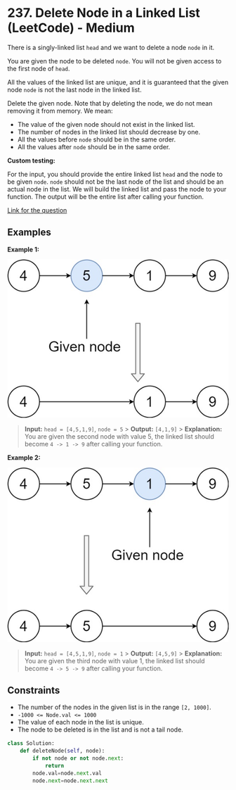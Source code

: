 # 237. Delete Node in a Linked List (LeetCode) - Medium

There is a singly-linked list `head` and we want to delete a node `node` in it.

You are given the node to be deleted `node`. You will not be given access to the first node of `head`.

All the values of the linked list are unique, and it is guaranteed that the given node `node` is not the last node in the linked list.

Delete the given node. Note that by deleting the node, we do not mean removing it from memory. We mean:

- The value of the given node should not exist in the linked list.
- The number of nodes in the linked list should decrease by one.
- All the values before `node` should be in the same order.
- All the values after `node` should be in the same order.

**Custom testing:**

For the input, you should provide the entire linked list `head` and the node to be given `node`. `node` should not be the last node of the list and should be an actual node in the list.
We will build the linked list and pass the node to your function.
The output will be the entire list after calling your function.

[Link for the question](https://leetcode.com/problems/delete-node-in-a-linked-list/)

## Examples

**Example 1:**

![Delete Node Example 1](../images/delete_node_in_a_linked_list_1.png)

> **Input:** `head = [4,5,1,9]`, `node = 5` > **Output:** `[4,1,9]` > **Explanation:** You are given the second node with value 5, the linked list should become `4 -> 1 -> 9` after calling your function.

**Example 2:**

![Delete Node Example 2](../images/delete_node_in_a_linked_list_2.png)

> **Input:** `head = [4,5,1,9]`, `node = 1` > **Output:** `[4,5,9]` > **Explanation:** You are given the third node with value 1, the linked list should become `4 -> 5 -> 9` after calling your function.

## Constraints

- The number of the nodes in the given list is in the range `[2, 1000]`.
- `-1000 <= Node.val <= 1000`
- The value of each node in the list is unique.
- The node to be deleted is in the list and is not a tail node.

```Python
class Solution:
    def deleteNode(self, node):
        if not node or not node.next:
            return
        node.val=node.next.val
        node.next=node.next.next
```